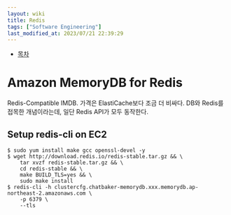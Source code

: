 ```yaml
---
layout: wiki 
title: Redis
tags: ["Software Engineering"]
last_modified_at: 2023/07/21 22:39:29
---
```


<!-- TOC -->

- [목차](#목차)

<!-- /TOC -->

# Amazon MemoryDB for Redis
Redis-Compatible IMDB. 가격은 ElastiCache보다 조금 더 비싸다. DB와 Redis를 접목한 개념이라는데, 일단 Redis API가 모두 동작한다.

## Setup redis-cli on EC2
```
$ sudo yum install make gcc openssl-devel -y
$ wget http://download.redis.io/redis-stable.tar.gz && \
    tar xvzf redis-stable.tar.gz && \
    cd redis-stable && \
    make BUILD_TLS=yes && \
    sudo make install
$ redis-cli -h clustercfg.chatbaker-memorydb.xxx.memorydb.ap-northeast-2.amazonaws.com \
    -p 6379 \
    --tls
```
